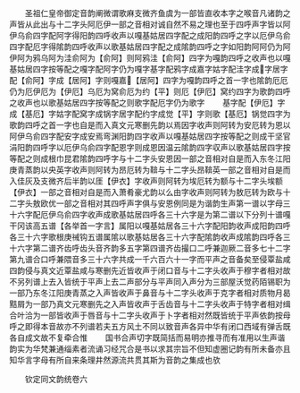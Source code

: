 <!-- { "loadSidebar": true } -->
　　圣祖仁皇帝御定音韵阐微谓歌麻支微齐鱼虞为一部皆直收本字之喉音凡诸韵之声皆从此出与十二字头阿厄伊一部之音相对诚自然不易之理也至于四呼声字皆以阿伊乌俞四字配阿字得阳韵四呼收声以嘎基姑居四字配之成阳韵四呼之字以厄伊乌俞四字配厄字得隂韵四呼收声以歌基姑居四字配之成隂韵四呼之字如阳韵阿阿仍为阿伊阿为鸦乌阿为洼俞阿为【俞阿】则阿鸦洼【俞阿】四字为嘎韵四呼之收声也以嘎基姑居四字按等配之嘎字配阿字仍为嘎字基字配鸦字成嘉字姑字配洼字成字居字配【俞阿】字成【居阿】字则嘎嘉【居阿】四字为嘎韵四呼之首一字也隂韵厄厄仍为厄伊厄为【伊厄】乌厄为窝俞厄为约【平】则厄【伊厄】窝约四字为歌韵四呼之收声也以歌基姑居四字按等配之则歌字配厄字仍为歌字
　　基字配【伊厄】字成【基厄】字姑字配窝字成锅字居字配约字成觉【平】字则歌【基厄】锅觉四字为歌韵四呼之首一字也自是而入真文元寒删先韵以焉因字收声则阿转为安厄转为恩以阿伊乌俞四字配安字成安焉弯渊阳韵四字收声以嘎基姑居四字按等配之则成干坚官涓阳韵四呼字以厄伊乌俞四字配恩字则成恩因温云隂韵四字収声以歌基姑居四字按等配之则成根巾昆君隂韵四呼字与十二字头安恩因一部之音相对自是而入东冬江阳庚青蒸韵以央英字收声则阿转为昂厄转为鞥与十二字头昂鞥英一部之音相对自是而入佳灰及支微齐后半韵以厓【伊衣】字收声则阿转为埃厄转为额与十二字头埃额【伊衣】一部之音相对自是而入萧肴豪尤韵以么由字收声则阿转为敖厄转为欧与十二字头敖欧优一部之音相对其四呼声字俱与安恩例同是为谐韵生声第一谱以字母三十六字配厄伊乌俞四字收声成歌基姑居四呼各三十六字是为第二谱以下分列十谱嘎干冈该高五谱【各举首一字言】属阳以嘎基姑居各三十六字配阳韵收声成阳韵四呼各三十六字歌根庚祴钩五谱属隂以歌基姑居各三十六字配隂韵收声成隂韵四呼各三十六字第二谱齐齿呼齿头音齐韵多五字第四谱齐齿撮口二呼兼迦厥二音多七十二字第九谱合口呼兼隈音多三十六字共成一千六百六十一字而平声之音备矣至侵覃盐咸四韵侵与真文近覃盐咸与寒删先近皆收声于闭口音与十二字头收声于穆字者相对故不另列谱上去入皆统于平声上去二声部分与平声同入声分为三部屋沃觉药陌锡职为一部乃东冬江阳庚青蒸之入声皆收声于鼻音与十二字头收声于克字者相对质物月曷黠屑为一部乃真文元寒删先之入声皆收声于舌齿音与十二字头收声于特字者相对缉合叶洽为一部皆收声于唇音与十二字头收声于卜字者相对然既皆统于平声依韵按母呼之即得本音故亦不列谱若夫五方风土不同以致音声各异中华有闭口西域有弹舌既各自成文故不复牵合惟
　　国书合声切字既简括而易明亦推寻而有准用以生声谐韵实为华梵兼通缁素者流诵习经咒合是书以求其宗旨不但知虚圈记韵有所未备亦且知华言字母有所自来条理井然源流共贯其斯为音韵之集成也欤

　　钦定同文韵统卷六

